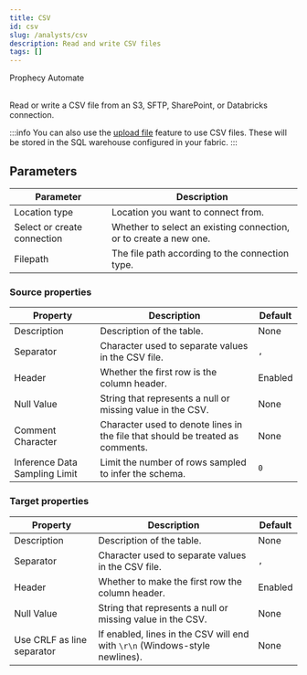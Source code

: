 ```yaml
---
title: CSV
id: csv
slug: /analysts/csv
description: Read and write CSV files
tags: []
---
```


<span class="badge">Prophecy Automate</span><br/><br/>

Read or write a CSV file from an S3, SFTP, SharePoint, or Databricks connection.

:::info
You can also use the [upload file](docs/analysts/development/gems/source-target/table/upload-files.md) feature to use CSV files. These will be stored in the SQL warehouse configured in your fabric.
:::

## Parameters

| Parameter                   | Description                                                       |
| --------------------------- | ----------------------------------------------------------------- |
| Location type               | Location you want to connect from.                                |
| Select or create connection | Whether to select an existing connection, or to create a new one. |
| Filepath                    | The file path according to the connection type.                   |

### Source properties

| Property                      | Description                                                                    | Default |
| ----------------------------- | ------------------------------------------------------------------------------ | ------- |
| Description                   | Description of the table.                                                      | None    |
| Separator                     | Character used to separate values in the CSV file.                             | `,`     |
| Header                        | Whether the first row is the column header.                                    | Enabled |
| Null Value                    | String that represents a null or missing value in the CSV.                     | None    |
| Comment Character             | Character used to denote lines in the file that should be treated as comments. | None    |
| Inference Data Sampling Limit | Limit the number of rows sampled to infer the schema.                          | `0`     |

### Target properties

| Property                   | Description                                                                 | Default |
| -------------------------- | --------------------------------------------------------------------------- | ------- |
| Description                | Description of the table.                                                   | None    |
| Separator                  | Character used to separate values in the CSV file.                          | `,`     |
| Header                     | Whether to make the first row the column header.                            | Enabled |
| Null Value                 | String that represents a null or missing value in the CSV.                  | None    |
| Use CRLF as line separator | If enabled, lines in the CSV will end with `\r\n` (Windows-style newlines). | None    |
